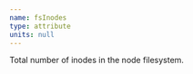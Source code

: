 ```yaml
---
name: fsInodes
type: attribute
units: null
---
```


Total number of inodes in the node filesystem.

